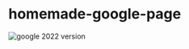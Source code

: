 # homemade-google-page
![google 2022 version](https://user-images.githubusercontent.com/95231975/155560708-a3f0313d-09d7-4180-9d79-acbb1b24231e.PNG)
